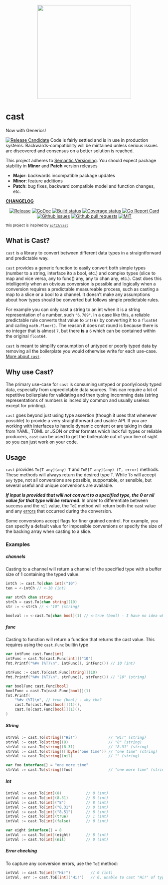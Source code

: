<p align="center">
    <a href="https://gopherize.me/gopher/0b8aa47b088b43d10817e8a13cb115fdd87c0bcb"><img src="https://github.com/bdlm/cast/wiki/assets/images/gopher.png" width="300px"></a>
</p>

# cast

Now with Generics!

<a href="https://github.com/mkenney/software-guides/blob/master/STABILITY-BADGES.md#release-candidate"><img src="https://img.shields.io/badge/stability-pre--release-48c9b0.svg" alt="Release Candidate"></a> Code is fairly settled and is in use in production systems. Backwards-compatibility will be mintained unless serious issues are discovered and consensus on a better solution is reached.

This project adheres to [Semantic Versioning](https://semver.org/spec/v2.0.0.html). You should expect package stability in <strong>Minor</strong> and <strong>Patch</strong> version releases

- **Major**: backwards incompatible package updates
- **Minor**: feature additions
- **Patch**: bug fixes, backward compatible model and function changes, etc.

**[CHANGELOG](CHANGELOG.md)**<br>

<p align="center">
    <a href="https://github.com/bdlm/cast/blob/master/CHANGELOG.md"><img src="https://img.shields.io/github/v/release/bdlm/cast" alt="Release"></a>
    <a href="https://pkg.go.dev/github.com/bdlm/cast"><img src="https://godoc.org/github.com/bdlm/cast?status.svg" alt="GoDoc"></a>
    <a href="https://travis-ci.org/bdlm/cast"><img src="https://travis-ci.org/bdlm/cast.svg?branch=master" alt="Build status"></a>
    <a href="https://codecov.io/gh/bdlm/cast"><img src="https://img.shields.io/codecov/c/github/bdlm/cast/master.svg" alt="Coverage status"></a>
    <a href="https://goreportcard.com/report/github.com/bdlm/cast"><img src="https://goreportcard.com/badge/github.com/bdlm/cast" alt="Go Report Card"></a>
    <a href="https://github.com/bdlm/cast/issues"><img src="https://img.shields.io/github/issues-raw/bdlm/cast.svg" alt="Github issues"></a>
    <a href="https://github.com/bdlm/cast/pulls"><img src="https://img.shields.io/github/issues-pr/bdlm/cast.svg" alt="Github pull requests"></a>
    <a href="https://github.com/bdlm/cast/blob/master/LICENSE"><img src="https://img.shields.io/badge/license-MIT-blue.svg" alt="MIT"></a>
</p>

<sub>this project is inspired by [`spf13/cast`](https://github.com/spf13/cast)</sub>

## What is Cast?

`cast` is a library to convert between different data types in a straigntforward and predictable way.

`cast` provides a generic function to easily convert both simple types (number to a string, interface ito a bool, etc.) and complex types (slice to map and vice versa, any to func() any, any to chan any, etc.). Cast does this intelligently when an obvious conversion is possible and logically when a conversion requires a predictable measureable process, such as casting a map to a slice or a bool to a channel. It doesn’t make any assumptions about how types should be converted but follows simple predictable rules.

For example you can only cast a string to an int when it is a string representation of a number, such `"6.789"`. In a case like this, a reliable predictable rule converts that value to `int(6)` by converting it to a `float64` and calling `math.Floor()`. The reason it does not round is because there is no integer that is almost `7`, but there __is__ a `6` which can be contained within the original `float64`.

`cast` is meant to simplify consumption of untyped or poorly typed data by removing all the boilerplate you would otherwise write for each use-case. [More about `cast`](ABOUT.md).

## Why use Cast?

The primary use-case for `cast` is consuming untyped or poorly/loosly typed data, especially from unpredictable data sources. This can require a lot of repetitive boilerplate for validating and then typing incomming data (string representations of numbers is incredibly common and usually useless except for printing).

`cast` goes beyond just using type assertion (though it uses that whenever possible) to provide a very straightforward and usable API. If you are working with interfaces to handle dynamic content or are taking in data from YAML, TOML or JSON or other formats which lack full types or reliable producers, `cast` can be used to get the boilerplate out of your line of sight so you can just work on your code.

## Usage

`cast` provides `To[T any](any) T` and `ToE[T any](any) (T, error)` methods. These methods will always return the desired type `T`. While `To` will accept `any` type, not all conversions are possible, supportable, or sensible, but several useful and unique conversions are available.

***If input is provided that will not convert to a specified type, the 0 or nil value for that type will be returned***. In order to differentiate between success and the `nil` value, the `ToE` method will return both the cast value and any [errors](https://github.com/bdlm/errors) that occurred during the conversion.

Some conversions accept flags for finer grained control. For example, you can specify a default value for impossible conversions or specify the size of the backing array when casting to a slice.

### Examples

##### channels
Casting to a channel will return a channel of the specified type with a buffer size of 1 containing the typed value.
```go
intCh := cast.To[chan int]("10")
ten = <-intCh // <-10 (int)

var strCh chan string
strCh = cast.To[chan string](10)
str := <-strCh // <-"10" (string)

boolval := <-cast.To[chan bool](1) // <-true (bool) - I have no idea why you would do that :) but it works
```

##### func
Casting to function will return a function that returns the cast value. This requires using the `cast.Func` builtin type
```go
var intFunc cast.Func[int]
intFunc = cast.To[cast.Func[int]]("10")
fmt.Printf("%#v (%T)\n", intFunc(), intFunc()) // 10 (int)

strFunc := cast.To[cast.Func[string]](10)
fmt.Printf("%#v (%T)\n", strFunc(), strFunc()) // "10" (string)

var boolFunc cast.Func[bool]
boolFunc = cast.To[cast.Func[bool]](1)
fmt.Printf(
    "%#v (%T)\n", // true (bool) - why tho?
    cast.To[cast.Func[bool]](1)(),
    cast.To[cast.Func[bool]](1)(),
)
```

##### String
```go
strVal := cast.To[string]("Hi!")              // "Hi!" (string)
strVal := cast.To[string](8)                  // "8" (string)
strVal := cast.To[string](8.31)               // "8.31" (string)
strVal := cast.To[string]([]byte("one time")) // "one time" (string)
strVal := cast.To[string](nil)                // "" (string)

var foo interface{} = "one more time"
strVal := cast.To[string](foo)                // "one more time" (string)
```

##### Int
```go
intVal := cast.To[int](8)           // 8 (int)
intVal := cast.To[int](8.31)        // 8 (int)
intVal := cast.To[int]("8")         // 8 (int)
intVal := cast.To[int]("8.31")      // 8 (int)
intVal := cast.To[int]("8.51")      // 8 (int)
intVal := cast.To[int](true)        // 1 (int)
intVal := cast.To[int](false)       // 0 (int)

var eight interface{} = 8
intVal := cast.To[int](eight)       // 8 (int)
intVal := cast.To[int](nil)         // 0 (int)
```

##### Error checking
To capture any conversion errors, use the `ToE` method:
```go
intVal := cast.To[int]("Hi!")         // 0 (int)
intVal, err := cast.ToE[int]("Hi!")   // 0, unable to cast "Hi!" of type string to int (int, error)
```
